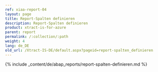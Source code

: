 ```yaml
---
ref: xiaa-report-04
layout: page
title: Report-Spalten definieren
description: Report-Spalten definieren
product: xtract-is-for-azure
parent: report
permalink: /:collection/:path
weight: 4
lang: de_DE
old_url: /Xtract-IS-DE/default.aspx?pageid=report-spalten_definieren
---
```

{% include _content/de/abap_reports/report-spalten-definieren.md %}
